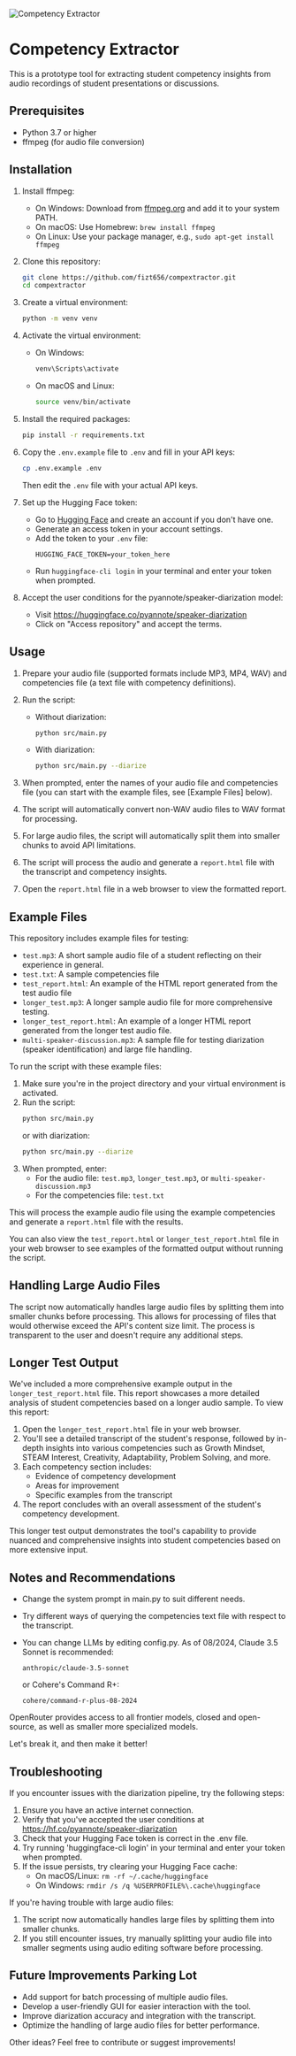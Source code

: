 ![Competency Extractor](banner.jpg)

# Competency Extractor

This is a prototype tool for extracting student competency insights from audio recordings of student presentations or discussions.

## Prerequisites

- Python 3.7 or higher
- ffmpeg (for audio file conversion)

## Installation

1. Install ffmpeg:
   - On Windows: Download from [ffmpeg.org](https://ffmpeg.org/download.html) and add it to your system PATH.
   - On macOS: Use Homebrew: `brew install ffmpeg`
   - On Linux: Use your package manager, e.g., `sudo apt-get install ffmpeg`

2. Clone this repository:
   ```bash
   git clone https://github.com/fizt656/compextractor.git
   cd compextractor
   ```

3. Create a virtual environment:
   ```bash
   python -m venv venv
   ```

4. Activate the virtual environment:
   - On Windows:
     ```bash
     venv\Scripts\activate
     ```
   - On macOS and Linux:
     ```bash
     source venv/bin/activate
     ```

5. Install the required packages:
   ```bash
   pip install -r requirements.txt
   ```

6. Copy the `.env.example` file to `.env` and fill in your API keys:
   ```bash
   cp .env.example .env
   ```
   Then edit the `.env` file with your actual API keys.

7. Set up the Hugging Face token:
   - Go to [Hugging Face](https://huggingface.co/) and create an account if you don't have one.
   - Generate an access token in your account settings.
   - Add the token to your `.env` file:
     ```
     HUGGING_FACE_TOKEN=your_token_here
     ```
   - Run `huggingface-cli login` in your terminal and enter your token when prompted.

8. Accept the user conditions for the pyannote/speaker-diarization model:
   - Visit https://huggingface.co/pyannote/speaker-diarization
   - Click on "Access repository" and accept the terms.

## Usage

1. Prepare your audio file (supported formats include MP3, MP4, WAV) and competencies file (a text file with competency definitions).

2. Run the script:
   - Without diarization:
     ```bash
     python src/main.py
     ```
   - With diarization:
     ```bash
     python src/main.py --diarize
     ```

3. When prompted, enter the names of your audio file and competencies file (you can start with the example files, see [Example Files] below).

4. The script will automatically convert non-WAV audio files to WAV format for processing.

5. For large audio files, the script will automatically split them into smaller chunks to avoid API limitations.

6. The script will process the audio and generate a `report.html` file with the transcript and competency insights.

7. Open the `report.html` file in a web browser to view the formatted report.

## Example Files

This repository includes example files for testing:

- `test.mp3`: A short sample audio file of a student reflecting on their experience in general.
- `test.txt`: A sample competencies file
- `test_report.html`: An example of the HTML report generated from the test audio file
- `longer_test.mp3`: A longer sample audio file for more comprehensive testing.
- `longer_test_report.html`: An example of a longer HTML report generated from the longer test audio file.
- `multi-speaker-discussion.mp3`: A sample file for testing diarization (speaker identification) and large file handling.

To run the script with these example files:

1. Make sure you're in the project directory and your virtual environment is activated.
2. Run the script:
   ```bash
   python src/main.py
   ```
   or with diarization:
   ```bash
   python src/main.py --diarize
   ```
3. When prompted, enter:
   - For the audio file: `test.mp3`, `longer_test.mp3`, or `multi-speaker-discussion.mp3`
   - For the competencies file: `test.txt`

This will process the example audio file using the example competencies and generate a `report.html` file with the results.

You can also view the `test_report.html` or `longer_test_report.html` file in your web browser to see examples of the formatted output without running the script.

## Handling Large Audio Files

The script now automatically handles large audio files by splitting them into smaller chunks before processing. This allows for processing of files that would otherwise exceed the API's content size limit. The process is transparent to the user and doesn't require any additional steps.

## Longer Test Output

We've included a more comprehensive example output in the `longer_test_report.html` file. This report showcases a more detailed analysis of student competencies based on a longer audio sample. To view this report:

1. Open the `longer_test_report.html` file in your web browser.
2. You'll see a detailed transcript of the student's response, followed by in-depth insights into various competencies such as Growth Mindset, STEAM Interest, Creativity, Adaptability, Problem Solving, and more.
3. Each competency section includes:
   - Evidence of competency development
   - Areas for improvement
   - Specific examples from the transcript
4. The report concludes with an overall assessment of the student's competency development.

This longer test output demonstrates the tool's capability to provide nuanced and comprehensive insights into student competencies based on more extensive input.

## Notes and Recommendations

- Change the system prompt in main.py to suit different needs.  

- Try different ways of querying the competencies text file with respect to the transcript.

- You can change LLMs by editing config.py. As of 08/2024, Claude 3.5 Sonnet is recommended:

  ```
  anthropic/claude-3.5-sonnet
  ``` 

  or Cohere's Command R+: 
  ```
  cohere/command-r-plus-08-2024
  ```

OpenRouter provides access to all frontier models, closed and open-source, as well as smaller more specialized models.

Let's break it, and then make it better!

## Troubleshooting

If you encounter issues with the diarization pipeline, try the following steps:

1. Ensure you have an active internet connection.
2. Verify that you've accepted the user conditions at https://hf.co/pyannote/speaker-diarization
3. Check that your Hugging Face token is correct in the .env file.
4. Try running 'huggingface-cli login' in your terminal and enter your token when prompted.
5. If the issue persists, try clearing your Hugging Face cache:
   - On macOS/Linux: `rm -rf ~/.cache/huggingface`
   - On Windows: `rmdir /s /q %USERPROFILE%\.cache\huggingface`

If you're having trouble with large audio files:
1. The script now automatically handles large files by splitting them into smaller chunks.
2. If you still encounter issues, try manually splitting your audio file into smaller segments using audio editing software before processing.

## Future Improvements Parking Lot

- Add support for batch processing of multiple audio files.
- Develop a user-friendly GUI for easier interaction with the tool.
- Improve diarization accuracy and integration with the transcript.
- Optimize the handling of large audio files for better performance.

Other ideas? Feel free to contribute or suggest improvements!